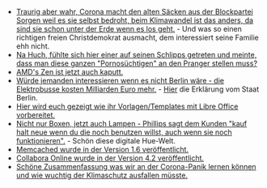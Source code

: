* [Traurig aber wahr, Corona macht den alten Säcken aus der Blockpartei Sorgen weil es sie selbst bedroht, beim Klimawandel ist das anders, da sind sie schon unter der Erde wenn es los geht.](https://blog.fefe.de/?ts=a09bea83) - Und was so einen richtigen freien Christdemokrat ausmacht, dem interessiert seine Familie ehh nicht.
* [Na Huch, fühlte sich hier einer auf seinen Schlipps getreten und meinte, dass man diese ganzen "Pornosüchtigen" an den Pranger stellen muss?](https://blog.fefe.de/?ts=a09bd386)
* [AMD's Zen ist jetzt auch kaputt.](https://mlq.me/download/takeaway.pdf)
* [Würde jemanden interessieren wenn es nicht Berlin wäre - die Elektrobusse kosten Milliarden Euro mehr.](https://www.golem.de/news/bvg-elektrobusse-werden-berlin-milliarden-euro-mehr-kosten-2003-147110.html) - [Hier](https://www.berlin.de/senuvk/verkehr/politik_planung/oepnv/nahverkehrsplan/download/nvp2019-2023/Anlage7-MigrationdesBusverkehrsaufnicht-fossileAntriebsenergien.pdf) die Erklärung vom Staat Berlin.
* [Hier wird euch gezeigt wie ihr Vorlagen/Templates mit Libre Office vorbereitet.](https://opensource.com/article/20/3/libreoffice-templates)
* [Nicht nur Boxen, jetzt auch Lampen - Phillips sagt dem Kunden "kauf halt neue wenn du die noch benutzen willst, auch wenn sie noch funktionieren".](https://www.golem.de/news/support-wird-beendet-hue-bridge-der-ersten-generation-verliert-ab-mai-funktionen-2003-147113.html) - Schön diese digitale Hue-Welt.
* [Memcached wurde in der Version 1.6 veröffentlicht.](http://www.phoronix.com/scan.php?page=news_item&px=Memcached-1.6-Released)
* [Collabora Online wurde in der Version 4.2 veröffentlicht.](https://www.pro-linux.de/news/1/27854/collabora-online-42-vorgestellt.html)
* [Schöne Zusammenfassung was wir an der Corona-Panik lernen können und wie wuchtig der Klimaschutz ausfallen müsste.](https://blog.fefe.de/?ts=a098e36b)
